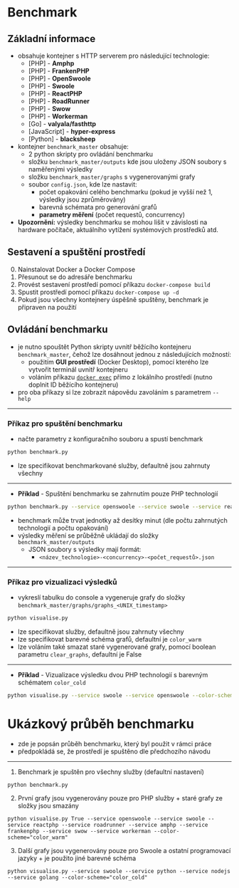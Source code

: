 # Benchmark

## Základní informace

- obsahuje kontejner s HTTP serverem pro následující technologie:
    - [PHP] - **Amphp**
    - [PHP] - **FrankenPHP**
    - [PHP] - **OpenSwoole**
    - [PHP] - **Swoole**
    - [PHP] - **ReactPHP**
    - [PHP] - **RoadRunner**
    - [PHP] - **Swow**
    - [PHP] - **Workerman**
    - [Go] - **valyala/fasthttp**
    - [JavaScript] - **hyper-express**
    - [Python] - **blacksheep**
- kontejner `benchmark_master` obsahuje:
    - 2 python skripty pro ovládání benchmarku
    - složku `benchmark_master/outputs` kde jsou uloženy JSON soubory s naměřenými výsledky
    - složku `benchmark_master/graphs` s vygenerovanými grafy
    - soubor `config.json`, kde lze nastavit:
        - počet opakování celého benchmarku (pokud je vyšší než 1, výsledky jsou zprůměrovány)
        - barevná schémata pro generování grafů
        - **parametry měření** (počet requestů, concurrency)
- **Upozornění:** výsledky benchmarku se mohou lišit v závislosti na hardware počítače, aktuálního vytížení systémových prostředků atd.

## Sestavení a spuštění prostředí
0) Nainstalovat Docker a Docker Compose
1) Přesunout se do adresáře benchmarku
2) Provést sestavení prostředí pomocí příkazu `docker-compose build`
3) Spustit prostředí pomocí příkazu `docker-compose up -d`
4) Pokud jsou všechny kontejnery úspěšně spuštěny, benchmark je připraven na použití


## Ovládání benchmarku
- je nutno spouštět Python skripty uvnitř běžícího kontejneru `benchmark_master`, čehož lze dosáhnout jednou z následujících možností:
    - použitím **GUI prostředí** (Docker Desktop), pomocí kterého lze vytvořit terminál uvnitř kontejneru
    - voláním příkazu [`docker exec`](https://docs.docker.com/reference/cli/docker/container/exec/) přímo z lokálního prostředí (nutno doplnit ID běžícího kontejneru)
- pro oba příkazy si lze zobrazit nápovědu zavoláním s parametrem `--help`

___

### Příkaz pro spuštění benchmarku
- načte parametry z konfiguračního souboru a spustí benchmark
```bash
python benchmark.py
```
- lze specifikovat benchmarkované služby, defaultně jsou zahrnuty všechny
___
- **Příklad** - Spuštění benchmarku se zahrnutím pouze PHP technologií
```bash
python benchmark.py --service openswoole --service swoole --service reactphp --service roadrunner --service amphp --service frankenphp --service swow --service workerman
```
- benchmark může trvat jednotky až desítky minut (dle počtu zahrnutých technologií a počtu opakování)
- výsledky měření se průběžně ukládají do složky `benchmark_master/outputs`
    - JSON soubory s výsledky mají formát:
        - `<název_technologie>-<concurrency>-<počet_requestů>.json`

___

### Příkaz pro vizualizaci výsledků
- vykreslí tabulku do console a vygeneruje grafy do složky `benchmark_master/graphs/graphs_<UNIX_timestamp>`
```bash
python visualise.py
```
- lze specifikovat služby, defaultně jsou zahrnuty všechny
- lze specifikovat barevné schéma grafů, defaultní je `color_warm`
- lze voláním také smazat staré vygenerované grafy, pomocí boolean parametru `clear_graphs`, defaultní je False
___
- **Příklad** - Vizualizace výsledku dvou PHP technologií s barevným schématem `color_cold`
```bash
python visualise.py --service swoole --service openswoole --color-scheme="color_cold"
```

# Ukázkový průběh benchmarku
- zde je popsán průběh benchmarku, který byl použit v rámci práce
- předpokládá se, že prostředí je spuštěno dle předchozího návodu

___

1. Benchmark je spuštěn pro všechny služby (defaultní nastavení)
```
python benchmark.py
```
2. První grafy jsou vygenerovány pouze pro PHP služby + staré grafy ze složky jsou smazány
```
python visualise.py True --service openswoole --service swoole --service reactphp --service roadrunner --service amphp --service frankenphp --service swow --service workerman --color-scheme="color_warm"
```

3. Další grafy jsou vygenerovány pouze pro Swoole a ostatní programovací jazyky + je použito jiné barevné schéma
```
python visualise.py --service swoole --service python --service nodejs --service golang --color-scheme="color_cold"
```